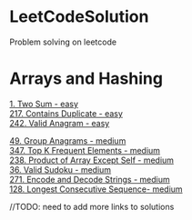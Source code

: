 # LeetCodeSolution
Problem solving on leetcode


# Arrays and Hashing
[1. Two Sum - easy](https://github.com/wiezq/LeetCodeSolution/blob/main/src/main/java/leetcode/arraysAndHashing/TwoSum.java)<br>
[217. Contains Duplicate - easy](https://github.com/wiezq/LeetCodeSolution/blob/main/src/main/java/leetcode/arraysAndHashing/ContainsDuplicate.java)<br>
[242. Valid Anagram - easy](https://github.com/wiezq/LeetCodeSolution/blob/main/src/main/java/leetcode/arraysAndHashing/ValidAnagram.java)<br>

[49. Group Anagrams - medium](https://github.com/wiezq/LeetCodeSolution/blob/main/src/main/java/leetcode/arraysAndHashing/GroupAnagrams.java)<br>
[347. Top K Frequent Elements - medium](https://github.com/wiezq/LeetCodeSolution/blob/main/src/main/java/leetcode/arraysAndHashing/TopKFrequentElements.java)<br>
[238. Product of Array Except Self - medium](https://github.com/wiezq/LeetCodeSolution/blob/main/src/main/java/leetcode/arraysAndHashing/ProductOfArrayExceptSelf.java)<br>
[36. Valid Sudoku - medium](https://github.com/wiezq/LeetCodeSolution/blob/main/src/main/java/leetcode/arraysAndHashing/ValidSudoku.java)<br>
[271. Encode and Decode Strings - medium](https://github.com/wiezq/LeetCodeSolution/blob/main/src/main/java/leetcode/arraysAndHashing/EncodeAndDecode.java)<br>
[128. Longest Consecutive Sequence- medium](https://github.com/wiezq/LeetCodeSolution/blob/main/src/main/java/leetcode/arraysAndHashing/LongestConsecutiveSequence.java)<br>

//TODO: need to add more links to solutions
